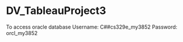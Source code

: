 # DV_TableauProject3

To access oracle database 
Username: C##cs329e_my3852      Password: orcl_my3852
